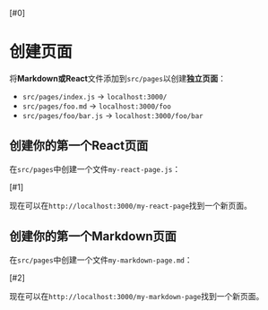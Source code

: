 [#0]

# 创建页面

将**Markdown或React**文件添加到`src/pages`以创建**独立页面**：

- `src/pages/index.js` -> `localhost:3000/`
- `src/pages/foo.md` -> `localhost:3000/foo`
- `src/pages/foo/bar.js` -> `localhost:3000/foo/bar`

## 创建你的第一个React页面

在`src/pages`中创建一个文件`my-react-page.js`：

[#1]

现在可以在`http://localhost:3000/my-react-page`找到一个新页面。

## 创建你的第一个Markdown页面

在`src/pages`中创建一个文件`my-markdown-page.md`：

[#2]

现在可以在`http://localhost:3000/my-markdown-page`找到一个新页面。